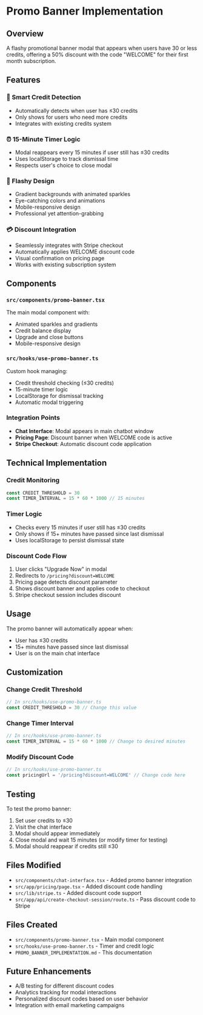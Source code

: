 # Promo Banner Implementation

## Overview

A flashy promotional banner modal that appears when users have 30 or less credits, offering a 50% discount with the code "WELCOME" for their first month subscription.

## Features

### 🎯 Smart Credit Detection
- Automatically detects when user has ≤30 credits
- Only shows for users who need more credits
- Integrates with existing credits system

### ⏰ 15-Minute Timer Logic
- Modal reappears every 15 minutes if user still has ≤30 credits
- Uses localStorage to track dismissal time
- Respects user's choice to close modal

### 🎨 Flashy Design
- Gradient backgrounds with animated sparkles
- Eye-catching colors and animations
- Mobile-responsive design
- Professional yet attention-grabbing

### 💳 Discount Integration
- Seamlessly integrates with Stripe checkout
- Automatically applies WELCOME discount code
- Visual confirmation on pricing page
- Works with existing subscription system

## Components

### `src/components/promo-banner.tsx`
The main modal component with:
- Animated sparkles and gradients
- Credit balance display
- Upgrade and close buttons
- Mobile-responsive design

### `src/hooks/use-promo-banner.ts`
Custom hook managing:
- Credit threshold checking (≤30 credits)
- 15-minute timer logic
- LocalStorage for dismissal tracking
- Automatic modal triggering

### Integration Points
- **Chat Interface**: Modal appears in main chatbot window
- **Pricing Page**: Discount banner when WELCOME code is active
- **Stripe Checkout**: Automatic discount code application

## Technical Implementation

### Credit Monitoring
```typescript
const CREDIT_THRESHOLD = 30
const TIMER_INTERVAL = 15 * 60 * 1000 // 15 minutes
```

### Timer Logic
- Checks every 15 minutes if user still has ≤30 credits
- Only shows if 15+ minutes have passed since last dismissal
- Uses localStorage to persist dismissal state

### Discount Code Flow
1. User clicks "Upgrade Now" in modal
2. Redirects to `/pricing?discount=WELCOME`
3. Pricing page detects discount parameter
4. Shows discount banner and applies code to checkout
5. Stripe checkout session includes discount

## Usage

The promo banner will automatically appear when:
- User has ≤30 credits
- 15+ minutes have passed since last dismissal
- User is on the main chat interface

## Customization

### Change Credit Threshold
```typescript
// In src/hooks/use-promo-banner.ts
const CREDIT_THRESHOLD = 30 // Change this value
```

### Change Timer Interval
```typescript
// In src/hooks/use-promo-banner.ts
const TIMER_INTERVAL = 15 * 60 * 1000 // Change to desired minutes
```

### Modify Discount Code
```typescript
// In src/hooks/use-promo-banner.ts
const pricingUrl = '/pricing?discount=WELCOME' // Change code here
```

## Testing

To test the promo banner:
1. Set user credits to ≤30
2. Visit the chat interface
3. Modal should appear immediately
4. Close modal and wait 15 minutes (or modify timer for testing)
5. Modal should reappear if credits still ≤30

## Files Modified

- `src/components/chat-interface.tsx` - Added promo banner integration
- `src/app/pricing/page.tsx` - Added discount code handling
- `src/lib/stripe.ts` - Added discount code support
- `src/app/api/create-checkout-session/route.ts` - Pass discount code to Stripe

## Files Created

- `src/components/promo-banner.tsx` - Main modal component
- `src/hooks/use-promo-banner.ts` - Timer and credit logic
- `PROMO_BANNER_IMPLEMENTATION.md` - This documentation

## Future Enhancements

- A/B testing for different discount codes
- Analytics tracking for modal interactions
- Personalized discount codes based on user behavior
- Integration with email marketing campaigns
